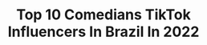 ---
title: Top 10 Comedians TikTok Influencers In Brazil In 2022
description: >-
  Find top comedians TikTok influencers in Brazil in 2022. Most popular hashtags: #comedia #humor #fy #fusioninfluencers.
platform: TikTok
hits: 1415
text_top: Analyze the top-rated TikTok accounts on inBeat.
text_bottom: inBeat has 1415 TikTok influencers like this in Brazil for you to collaborate.
profiles:
  - username: "gil_reis"
    fullname: >-
      Gil Reis
    bio: >-
      COMEDIANTE AMADOR VEJA OS VÍDEOS.
    location: "Brazil"
    followers: 14500
    engagement: 3460
    commentsToLikes: 0.495931
    id: ckck3k7imnjrl0j23v78gwctt
    verified: false
    hashtags: "#geracaotiktok, #orgulhodeser, #fy, #gil"
  - username: "clepton"
    fullname: >-
      Erick Clepton
    bio: >-
      SEGUE AÍ! Comediante quase aleatório Insta: @oerickclepton ESCUTE MEU PODCAST:
    location: "Brazil"
    followers: 2000000
    engagement: 2136
    commentsToLikes: 0.021330
    id: ck80oa3iag8ug0j78ydop2rku
    verified: true
    hashtags: "#paid, #cleptonentrevista, #com, #bts"
  - username: "tadeutannouri"
    fullname: >-
      Tadeu Tannouri
    bio: >-
      Ator / Comediante Live segunda e quarta 20h RJ ❤️
    location: "Brazil"
    followers: 549600
    engagement: 2652
    commentsToLikes: 0.013790
    id: ckdsuoxo9pvel0j236hrzaqfx
    verified: false
    hashtags: "#humorbrasil, #comediahumor, #humorbr, #humor2020"
  - username: "well.silvaa"
    fullname: >-
      Well.Divardini
    bio: >-
      Comediante curioso😂🔍/ TOP1️⃣0️⃣ Segue no insta CWB @well.divardini (2ª conta)
    location: "Brazil"
    followers: 622000
    engagement: 2119
    commentsToLikes: 0.012975
    id: ck9eod5a4nqpo0j78jktn8bfe
    verified: false
    hashtags: "#top10, #top5, #fyp, #wellsilvaa"
  - username: "frances_com_paul"
    fullname: >-
      Paul Cabannes
    bio: >-
      Suportável para um francês Comediante e professor de 🇫🇷 Siga no inst4 ⭐
    location: "Brazil"
    followers: 571700
    engagement: 1745
    commentsToLikes: 0.014311
    id: cka0o4yfq23270i788k38fm7s
    verified: false
    hashtags: "#comediabr2020, #duo, #standupbrasil, #comediabrasil"
  - username: "guilhermerocker"
    fullname: >-
      Guilherme Rocker
    bio: >-
      Comediante 29 anos Instagram: @rockerpirate
    location: "Brazil"
    followers: 2600000
    engagement: 1462
    commentsToLikes: 0.013247
    id: ckbr4exzvkjrs0j23zzd1unyd
    verified: true
    hashtags: "#billeted, #dueto, #fy, #usemaudio"
  - username: "julianocoracao"
    fullname: >-
      Juliano Coração
    bio: >-
      COMEDIANTE Em todas as redes como: @julianocoracao Contato👇
    location: "Brazil"
    followers: 3500000
    engagement: 2313
    commentsToLikes: 0.005719
    id: ck9kdukm6vwd70j78dez9aqef
    verified: true
    hashtags: "#fusioninfluencers, #paid, #resso, #julianocoracao"
  - username: "arypalmas"
    fullname: >-
      Áry Palma
    bio: >-
      Serviços gerais das artes Cênicas. Atriz Comediante Faz terapia por app gratuito
    location: "Brazil"
    followers: 5084
    engagement: 1315
    commentsToLikes: 0.281525
    id: ckan3lmo25vsg0i78qa6clxi0
    verified: false
    hashtags: "#standupemcasa, #mulher, #standupcomedy, #quarentena"
  - username: "odiegointrieri"
    fullname: >-
      Diego Intrieri
    bio: >-
      Ator e comediante. Esquetes no Insta: diegointrieri
    location: "Brazil"
    followers: 13000
    engagement: 887
    commentsToLikes: 0.063588
    id: ckdtk37zhxnyv0j23wvf7pcqi
    verified: false
    hashtags: "#com, #humor, #vov, #fyou"
  - username: "evamansk"
    fullname: >-
      Eva Mansk
    bio: >-
      Sou comediante de Stand Up e mulher sem paciência pra machismo e imaturidade.
    location: "Brazil"
    followers: 16500
    engagement: 1135
    commentsToLikes: 0.026461
    id: ckbqdvkc7zry30j23fks2np6b
    verified: false
    hashtags: "#dicas, #comedia, #dicasdebeleza, #brocha"
---